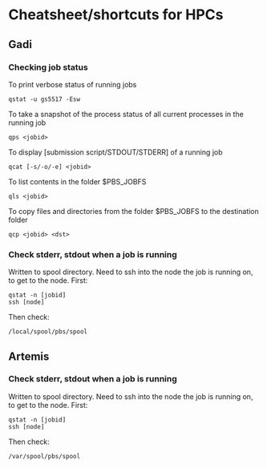 # Cheatsheet/shortcuts for HPCs

## Gadi 

### Checking job status 

To print verbose status of running jobs
```
qstat -u gs5517 -Esw 
```
To take a snapshot of the process status of all current processes in the running job 
```
qps <jobid>
```
To display [submission script/STDOUT/STDERR] of a running job
```
qcat [-s/-o/-e] <jobid>
```

To list contents in the folder $PBS_JOBFS 
```
qls <jobid>
```

To copy files and directories from the folder $PBS_JOBFS to the destination folder <dst>
```
qcp <jobid> <dst>
```

### Check stderr, stdout when a job is running 
Written to spool directory. Need to ssh into the node the job is running on, to get to the node. First:
```
qstat -n [jobid] 
ssh [node]
```
Then check:
```
/local/spool/pbs/spool
```

## Artemis 

### Check stderr, stdout when a job is running 
Written to spool directory. Need to ssh into the node the job is running on, to get to the node. First:
```
qstat -n [jobid] 
ssh [node]
```
Then check:
```
/var/spool/pbs/spool
```
